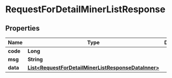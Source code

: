 

# RequestForDetailMinerListResponse


## Properties

| Name | Type | Description | Notes |
|------------ | ------------- | ------------- | -------------|
|**code** | **Long** |  |  [optional] |
|**msg** | **String** |  |  [optional] |
|**data** | [**List&lt;RequestForDetailMinerListResponseDataInner&gt;**](RequestForDetailMinerListResponseDataInner.md) |  |  [optional] |



